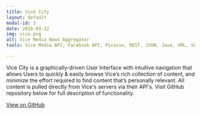 ```yaml
---
title: Vice City
layout: default
modal-id: 3
date: 2016-03-22
img: vice.png
alt: Vice Media News Aggregator
tools: Vice Media API, Facebook API, Picasso, REST, JSON, Java, XML, SQL, Android SDK, Android Studio, Material Design, Git

---
```


Vice City is a graphically-driven User Interface with intuitive navigation that allows Users to quickly & easily browse Vice’s rich collection of content, and minimize the effort required to find content that’s personally relevant.  All content is pulled directly from Vice's servers via their API's. Visit GitHub repository below for full description of functionality.

<div class="center-links">
    <a class="btn btn-md btn-outline github-project-link" href="https://github.com/MikeKwon36/ViceMedia" target="_blank">
        <i class="fa fa-github"></i>
        <span class="small">View on GitHub</span>
    </a>
</div>